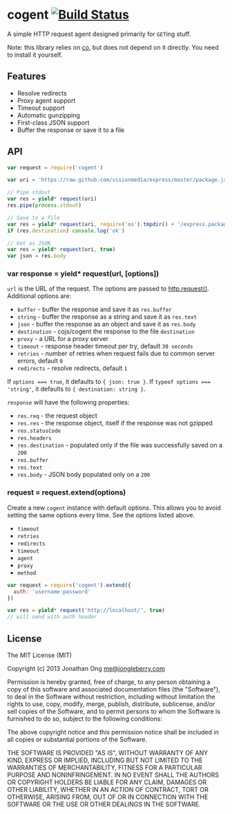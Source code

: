 # cogent [![Build Status](https://travis-ci.org/cojs/cogent.png)](https://travis-ci.org/cojs/cogent)

A simple HTTP request agent designed primarily for `GET`ing stuff.

Note: this library relies on [co](https://github.com/visionmedia/co), but does not depend on it directly. You need to install it yourself.

## Features

- Resolve redirects
- Proxy agent support
- Timeout support
- Automatic gunzipping
- First-class JSON support
- Buffer the response or save it to a file

## API

```js
var request = require('cogent')

var uri = 'https://raw.github.com/visionmedia/express/master/package.json'

// Pipe stdout
var res = yield* request(uri)
res.pipe(process.stdout)

// Save to a file
var res = yield* request(uri, require('os').tmpdir() + '/express.package.json')
if (res.destination) console.log('ok')

// Get as JSON
var res = yield* request(uri, true)
var json = res.body
```

### var response = yield* request(url, [options])

`url` is the URL of the request.
The options are passed to [http.request()](http://nodejs.org/api/http.html#http_http_request_options_callback).
Additional options are:

- `buffer` - buffer the response and save it as `res.buffer`
- `string` - buffer the response as a string and save it as `res.text`
- `json` - buffer the response as an object and save it as `res.body`
- `destination` - cojs/cogent the response to the file `destination`
- `proxy` - a URL for a proxy server
- `timeout` - response header timeout per try, default `30 seconds`
- `retries` - number of retries when request fails due to common server errors, default `0`
- `redirects` - resolve redirects, default `1`

If `options === true`, it defaults to `{ json: true }`.
If `typeof options === 'string'`, it defaults to `{ destination: string }`.

`response` will have the following properties:

- `res.req` - the request object
- `res.res` - the response object, itself if the response was not gzipped
- `res.statusCode`
- `res.headers`
- `res.destination` - populated only if the file was successfully saved on a `200`
- `res.buffer`
- `res.text`
- `res.body` - JSON body populated only on a `200`

### request = request.extend(options)

Create a new `cogent` instance with default options. This allows you to avoid setting the same options every time. See the options listed above.

- `timeout`
- `retries`
- `redirects`
- `timeout`
- `agent`
- `proxy`
- `method`

```js
var request = require('cogent').extend({
  auth: 'username:password'
})

var res = yield* request('http://localhost/', true)
// will send with auth header
```

## License

The MIT License (MIT)

Copyright (c) 2013 Jonathan Ong me@jongleberry.com

Permission is hereby granted, free of charge, to any person obtaining a copy
of this software and associated documentation files (the "Software"), to deal
in the Software without restriction, including without limitation the rights
to use, copy, modify, merge, publish, distribute, sublicense, and/or sell
copies of the Software, and to permit persons to whom the Software is
furnished to do so, subject to the following conditions:

The above copyright notice and this permission notice shall be included in
all copies or substantial portions of the Software.

THE SOFTWARE IS PROVIDED "AS IS", WITHOUT WARRANTY OF ANY KIND, EXPRESS OR
IMPLIED, INCLUDING BUT NOT LIMITED TO THE WARRANTIES OF MERCHANTABILITY,
FITNESS FOR A PARTICULAR PURPOSE AND NONINFRINGEMENT. IN NO EVENT SHALL THE
AUTHORS OR COPYRIGHT HOLDERS BE LIABLE FOR ANY CLAIM, DAMAGES OR OTHER
LIABILITY, WHETHER IN AN ACTION OF CONTRACT, TORT OR OTHERWISE, ARISING FROM,
OUT OF OR IN CONNECTION WITH THE SOFTWARE OR THE USE OR OTHER DEALINGS IN
THE SOFTWARE.
